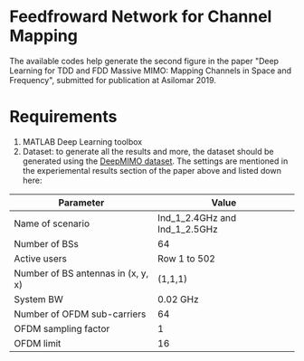 # Feedfroward Network for Channel Mapping
The available codes help generate the second figure in the paper "Deep Learning for TDD and FDD Massive MIMO:
Mapping Channels in Space and Frequency", submitted for publication at Asilomar 2019.

# Requirements
1) MATLAB Deep Learning toolbox
2) Dataset: to generate all the results and more, the dataset should be generated using the [DeepMIMO dataset](http://www.deepmimo.net). The settings are mentioned in the experiemental results section of the paper above and listed down here:

| Parameter | Value |
| -------- | ------ |
| Name of scenario | Ind_1_2.4GHz and Ind_1_2.5GHz |
| Number of BSs    |             64                |   
| Active users     |  Row 1 to 502                 |
| Number of BS antennas in (x, y, x)  | (1,1,1)    |
| System BW | 0.02 GHz                             |
| Number of OFDM sub-carriers | 64                 |
| OFDM sampling factor | 1                         |
| OFDM limit | 16                                  |
